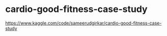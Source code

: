 # cardio-good-fitness-case-study
https://www.kaggle.com/code/sameerudgirkar/cardio-good-fitness-case-study
